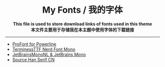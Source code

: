 <h1 align="center">My Fonts / 我的字体</h1>

<p align="center"> 
  <b>This file is used to store download links of fonts used in this theme</b>
  <br />
  <b>本文件主要用于存储我在本主题中使用字体的下载链接</b>
</p>

---

- [ProFont for Powerline](https://github.com/powerline/fonts/blob/master/ProFont/ProFont%20For%20Powerline.ttf)
- [TerminessTTF Nerd Font Mono](https://www.nerdfonts.com/font-downloads)
- [JetBrainsMonoNL & JetBrains Mono](https://www.jetbrains.com/lp/mono/)
- [Source Han Serif CN](https://source.typekit.com/source-han-serif/)

